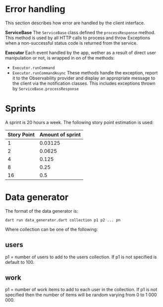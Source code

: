 # Error handling
This section describes how error are handled by the client interface. 

**ServiceBase**
The `ServiceBase` class defined the `processResponse` method. This method is used by all HTTP calls to process and throw Exceptions when a non-successful status code is returned from the service.

**Executor**
Each event handled by the app, wether as a result of direct user manipulation or not, is wrapped in on of the methods:
- `Executor.runCommand`
- `Executor.runCommandAsync`
These methods handle the exception, report it to the Observability provider and display an appropriate message to the client via the notification classes. This includes exceptions thrown by `ServiceBase.processResponse`
# Sprints
A sprint is 20 hours a week. The following story point estimation is used:

| Story Point | Amount of sprint |
| ----------- | ---------------- |
| 1           | 0.03125          |
| 2           | 0.0625           |
| 4           | 0.125            |
| 8           | 0.25             |
| 16          | 0.5              |
# Data generator
The format of the data generator is:

`dart run data_generator.dart collection p1 p2 ... pn`

Where collection can be one of the following:
## users
p1 = number of users to add to the users collection. If p1 is not specified is default to 100.

## work
p1 = number of work items to add to each user in the collection. If p1 is not specified then the number of items will be random varying from 0 to 1 000 000.



